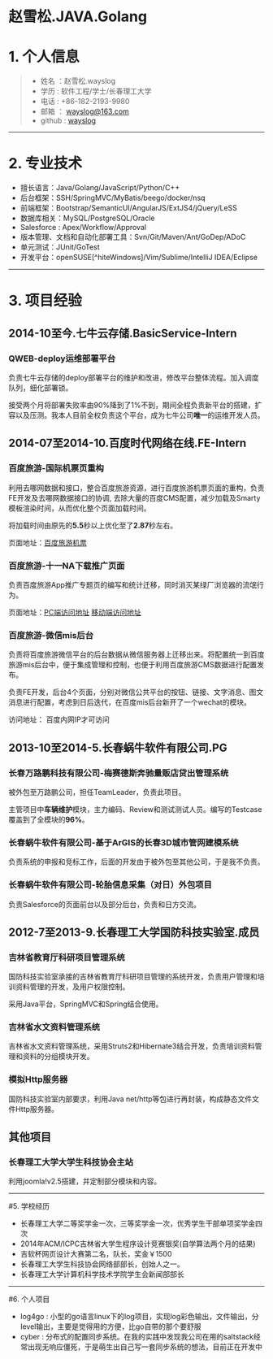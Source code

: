 # 赵雪松.JAVA.Golang

# 1. 个人信息
>* 姓名 ：赵雪松.wayslog
>* 学历 : 软件工程/学士/长春理工大学
>* 电话   : +86-182-2193-9980 
>* 邮箱 ： wayslog@163.com
>* github : [wayslog](https://github.com/wayslog)

---

# 2. 专业技术

- 擅长语言：Java/Golang/JavaScript/Python/C++
- 后台框架：SSH/SpringMVC/MyBatis/beego/docker/nsq
- 前端框架：Bootstrap/SemanticUI/AngularJS/ExtJS4/jQuery/LeSS
- 数据库相关：MySQL/PostgreSQL/Oracle
- Salesforce : Apex/Workflow/Approval
- 版本管理、文档和自动化部署工具：Svn/Git/Maven/Ant/GoDep/ADoC
- 单元测试：JUnit/GoTest
- 开发平台：openSUSE[^hiteWindows]/Vim/Sublime/IntelliJ IDEA/Eclipse

---

# 3. 项目经验

## 2014-10至今.七牛云存储.BasicService-Intern
### QWEB-deploy运维部署平台

负责七牛云存储的deploy部署平台的维护和改进，修改平台整体流程。加入调度队列，细化部署锁。

接受两个月将部署失败率由90%降到了1%不到，期间全程负责新平台的搭建，扩容以及压测。我本人目前全权负责这个平台，成为七牛公司**唯一**的运维开发人员。

## 2014-07至2014-10.百度时代网络在线.FE-Intern

### 百度旅游-国际机票页重构

利用去哪网数据和接口，整合百度旅游资源，进行百度旅游机票页面的重构，负责FE开发及去哪网数据接口的协调,
去除大量的百度CMS配置，减少加载及Smarty模板渲染时间，从而优化整个页面加载时间。

将加载时间由原先的**5\.5**秒以上优化至了**2\.87**秒左右。

页面地址：[百度旅游机票](http://lvyou.baidu.com/flight/)

### 百度旅游-十一NA下载推广页面
负责百度旅游App推广专题页的编写和统计迁移，同时消灭某绿厂浏览器的流氓行为。

页面地址：[PC端访问地址](http://lvyou.baidu.com/event/s/2014goldenweek/?fr=index) [移动端访问地址](http://lvyou.baidu.com/event/s/2014goldenweek/webapp)

### 百度旅游-微信mis后台
负责将百度旅游微信平台的后台数据从微信服务器上迁移出来。将配置统一到百度旅游mis后台中，便于集成管理和控制，也便于利用百度旅游CMS数据进行配置发布。

负责FE开发，后台4个页面，分别对微信公共平台的按钮、链接、文字消息、图文消息进行配置，考虑到日后迭代，在百度mis后台新开了一个wechat的模块。

访问地址： 百度内网IP才可访问

## 2013-10至2014-5.长春蜗牛软件有限公司.PG
### 长春万路鹏科技有限公司-梅赛德斯奔驰量贩店贷出管理系统
被外包至万路鹏公司，担任TeamLeader，负责此项目。

主管项目中**车辆维护**模块，主力编码、Review和测试测试人员。编写的Testcase覆盖到了全模块的**96%**。

### 长春蜗牛软件有限公司-基于ArGIS的长春3D城市管网建模系统
负责系统的申报和竞标工作，后面的开发由于被外包至其他公司，于是我不负责。

### 长春蜗牛软件有限公司-轮胎信息采集（对日）外包项目
负责Salesforce的页面前台以及部分后台，负责和日方交流。

## 2012-7至2013-9.长春理工大学国防科技实验室.成员
### 吉林省教育厅科研项目管理系统
国防科技实验室承接的吉林省教育厅科研项目管理的系统开发，负责用户管理和培训资料管理的开发，及用户权限控制。

采用Java平台，SpringMVC和Spring结合使用。

### 吉林省水文资料管理系统
吉林省水文资料管理系统，采用Struts2和Hibernate3结合开发，负责培训资料管理和资料的分组模块开发。

### 模拟Http服务器
国防科技实验室内部要求，利用Java net/http等包进行再封装，构成静态文件文件Http服务器。

## 其他项目
### 长春理工大学大学生科技协会主站
利用joomla!v2.5搭建，并定制部分模块和内容。

---

#5. 学校经历
* 长春理工大学二等奖学金一次，三等奖学金一次，优秀学生干部单项奖学金四次
* 2014年ACM/ICPC吉林省大学生程序设计竞赛银奖(自学算法两个月的结果)
* 吉软杯网页设计大赛第二名，队长，奖金￥1500
* 长春理工大学生科技协会网络部部长，创始人之一。
* 长春理工大学计算机科学技术学院学生会新闻部部长

---

#6. 个人项目

* log4go : 小型的go语言linux下的log项目，实现log彩色输出，文件输出，分level输出，主要是觉得用的方便，比go自带的那个要舒服
* cyber : 分布式的配置同步系统。在我的实践中发现我公司在用的saltstack经常出现无响应僵死，于是萌生出自己写一套同步系统的想法，目前正在开发中
